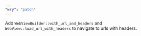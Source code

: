 ```yaml
---
"wry": "patch"
---
```


Add `WebViewBuilder::with_url_and_headers` and `WebView::load_url_with_headers` to navigate to urls with headers.
